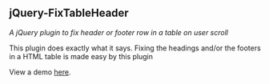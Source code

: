 ## jQuery-FixTableHeader
_A jQuery plugin to fix header or footer row in a table on user scroll_

This plugin does exactly what it says. Fixing the headings and/or the footers in a HTML table is made easy by this plugin

View a demo <a href='#'>here</a>.
